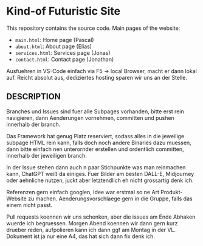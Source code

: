 # Kind-of Futuristic Site

This repository contains the source code. Main pages of the website:

- `main.html`: Home page (Pascal)
- `about.html`: About page (Elias)
- `services.html`: Services page (Jonas)
- `contact.html`: Contact page (Jonathan)

Ausfuehren in VS-Code einfach via F5 -> local Browser, macht er dann lokal auf. 
Reicht absolut aus, dediziertes hosting sparen wir uns an der Stelle.

## DESCRIPTION

Branches und Issues sind fuer alle Subpages vorhanden, bitte erst rein navigieren, dann Aenderungen vornehmen, committen und pushen innerhalb der branch.

Das Framework hat genug Platz reserviert, sodass alles in die jeweilige subpage HTML rein kann, falls doch noch andere Binaries dazu muessen,
dann bitte einfach nen unterornder erstellen und ordentlich committen, innerhalb der jeweiligen branch. 

In der Issue stehen dann auch n paar Stichpunkte was man reinmachen kann, ChatGPT weiß da einiges. 
Fuer Bilder am besten DALL-E, Midjourney oder aehnliche nutzen, juckt aber letztendlich eh nicht grossartig denk ich.

Referenzen gern einfach googlen, Idee war erstmal so ne Art Produkt-Website zu machen.
Aenderungsvorschlaege gern in die Gruppe, falls das einem nicht passt.

Pull requests koennen wir uns schenken, aber die issues am Ende Abhaken wuerde ich begruessen. 
Morgen Abend koennen wir dann gern kurz drueber reden, aufpolieren kann ich dann ggf am Montag in der VL.
Dokument ist ja nur eine A4, das hat sich dann fix denk ich.
